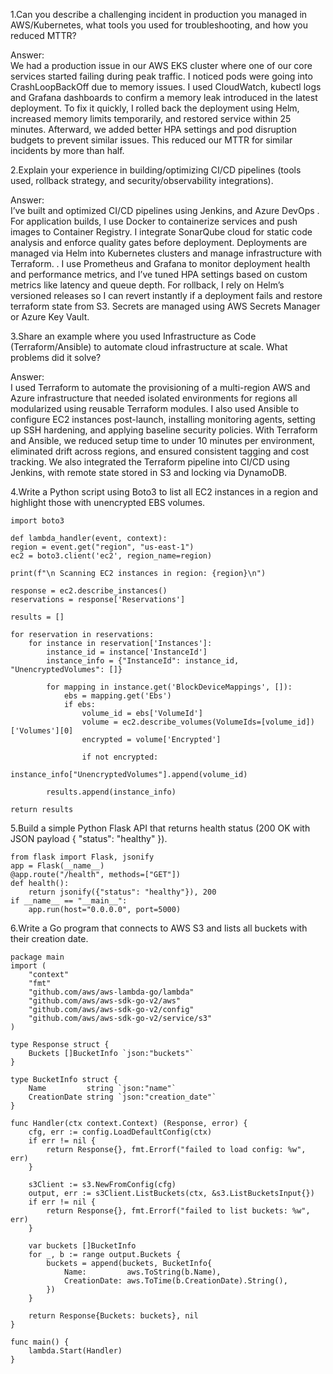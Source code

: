 1.Can you describe a challenging incident in production you managed in AWS/Kubernetes, what tools you used for troubleshooting, and how you reduced MTTR?                                      

Answer:   
We had a production issue in our AWS EKS cluster where one of our core services started failing during peak traffic. I noticed pods were going into CrashLoopBackOff due to memory issues. I used CloudWatch, kubectl logs and Grafana dashboards to confirm a memory leak introduced in the latest deployment.
To fix it quickly, I rolled back the deployment using Helm, increased memory limits temporarily, and restored service within 25 minutes. Afterward, we added better HPA settings and pod disruption budgets to prevent similar issues. This reduced our MTTR for similar incidents by more than half.


2.Explain your experience in building/optimizing CI/CD pipelines (tools used, rollback strategy, and security/observability integrations).

Answer:    
I’ve built and optimized CI/CD pipelines using Jenkins, and Azure DevOps . For application builds, I use Docker to containerize services and push images to Container Registry. I integrate SonarQube cloud for static code analysis and enforce quality gates before deployment. Deployments are managed via Helm into Kubernetes clusters and manage infrastructure with Terraform. . I use Prometheus and Grafana to monitor deployment health and performance metrics, and I’ve tuned HPA settings based on custom metrics like latency and queue depth. For rollback, I rely on Helm’s versioned releases so I can revert instantly if a deployment fails and restore terraform state from S3. Secrets are managed using AWS Secrets Manager or Azure Key Vault. 


3.Share an example where you used Infrastructure as Code (Terraform/Ansible) to automate cloud infrastructure at scale. What problems did it solve?

Answer:    
I used Terraform to automate the provisioning of a multi-region AWS and Azure infrastructure that needed isolated environments for regions all modularized using reusable Terraform modules. I also used Ansible to configure EC2 instances post-launch, installing monitoring agents, setting up SSH hardening, and applying baseline security policies. With Terraform and Ansible, we reduced setup time to under 10 minutes per environment, eliminated drift across regions, and ensured consistent tagging and cost tracking. We also integrated the Terraform pipeline into CI/CD using Jenkins, with remote state stored in S3 and locking via DynamoDB.


4.Write a Python script using Boto3 to list all EC2 instances in a region and highlight those with unencrypted EBS volumes.

    import boto3

    def lambda_handler(event, context):
    region = event.get("region", "us-east-1")
    ec2 = boto3.client('ec2', region_name=region)

    print(f"\n Scanning EC2 instances in region: {region}\n")

    response = ec2.describe_instances()
    reservations = response['Reservations']

    results = []

    for reservation in reservations:
        for instance in reservation['Instances']:
            instance_id = instance['InstanceId']
            instance_info = {"InstanceId": instance_id, "UnencryptedVolumes": []}

            for mapping in instance.get('BlockDeviceMappings', []):
                ebs = mapping.get('Ebs')
                if ebs:
                    volume_id = ebs['VolumeId']
                    volume = ec2.describe_volumes(VolumeIds=[volume_id])['Volumes'][0]
                    encrypted = volume['Encrypted']

                    if not encrypted:
                        instance_info["UnencryptedVolumes"].append(volume_id)

            results.append(instance_info)

    return results




5.Build a simple Python Flask API that returns health status (200 OK with JSON payload { "status": "healthy" }).


    from flask import Flask, jsonify
    app = Flask(__name__)
    @app.route("/health", methods=["GET"])
    def health():
        return jsonify({"status": "healthy"}), 200
    if __name__ == "__main__":
        app.run(host="0.0.0.0", port=5000)


6.Write a Go program that connects to AWS S3 and lists all buckets with their creation date.



    package main
    import (
    	"context"
    	"fmt"
    	"github.com/aws/aws-lambda-go/lambda"
    	"github.com/aws/aws-sdk-go-v2/aws"
    	"github.com/aws/aws-sdk-go-v2/config"
    	"github.com/aws/aws-sdk-go-v2/service/s3"
    )
    
    type Response struct {
    	Buckets []BucketInfo `json:"buckets"`
    }
    
    type BucketInfo struct {
    	Name         string `json:"name"`
    	CreationDate string `json:"creation_date"`
    }
    
    func Handler(ctx context.Context) (Response, error) {
    	cfg, err := config.LoadDefaultConfig(ctx)
    	if err != nil {
    		return Response{}, fmt.Errorf("failed to load config: %w", err)
    	}
    
    	s3Client := s3.NewFromConfig(cfg)
    	output, err := s3Client.ListBuckets(ctx, &s3.ListBucketsInput{})
    	if err != nil {
    		return Response{}, fmt.Errorf("failed to list buckets: %w", err)
    	}
    
    	var buckets []BucketInfo
    	for _, b := range output.Buckets {
    		buckets = append(buckets, BucketInfo{
    			Name:         aws.ToString(b.Name),
    			CreationDate: aws.ToTime(b.CreationDate).String(),
    		})
    	}
    
    	return Response{Buckets: buckets}, nil
    }
    
    func main() {
    	lambda.Start(Handler)
    }
